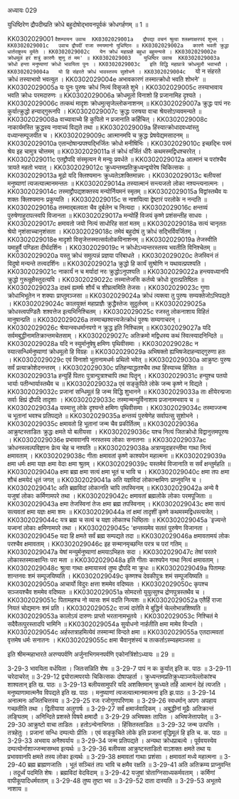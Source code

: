 अध्यायः 029

युधिष्ठिरेण द्रौपदीम्प्रति क्रोधे बहुदोषोद्भावनपूर्वकं क्रोधगर्हणम् ॥ 1 ॥

KK0302029001	`वैशम्पायन उवाच 
KK0302029001a	द्रौपद्या वचनं श्रुत्वा श्लक्ष्णाक्षरपदं शुभम् ।
KK0302029001c	उवाच द्रौपदीं राजा स्मयमानो युधिष्ठिरः ॥
KK0302029002a	कारणे भवती क्रुद्धा धार्तराष्ट्रस्य दुर्मतेः ।
KK0302029002c	येन क्रोधं महाप्रज्ञे बहुधा बहुमन्यसे ।
KK0302029002e	क्रोधमूलं हरं शत्रुं कारणैः शृणु तं मम' ॥
KK0302029003	युधिष्ठिर उवाच 
KK0302029003a	क्रोधो हन्ता मनुष्याणां क्रोधो भावयिता पुनः ।
KK0302029003c	इति विद्धि महाप्रात्रे क्रोधमूलौ भवाभवौ ।
KK0302029004a	यो हि संहरते क्रोधं भावस्तस्य सुशोभने ।
KK0302029004c	`यो न संहरते क्रोधं तस्याभावो भवत्युत ।
KK0302029004e	अभावकारणं तस्मात्क्रोधो भवति शोभने' ॥
KK0302029005a	यः पुनः पुरुषः क्रोधं नित्यं विसृजते शुभे ।
KK0302029005c	तस्याभावाय भवति क्रोधः परमदारुणः ॥
KK0302029006a	क्रोधमूलो विनाशो हि प्रजानामिह दृश्यते ।
KK0302029006c	तत्कथं मादृशः क्रोधमुत्सृजेल्लोकनाशनम् ॥
KK0302029007a	क्रुद्धः पापं नरः कुर्यात्क्रुद्धो हन्याद्गुरूनपि ।
KK0302029007c	क्रुद्धः परुषया वाचा श्रेयसोऽप्यवमन्यते ॥
KK0302029008a	वाच्यावाच्ये हि कुपितो न प्रजानाति कर्हिचित् ।
KK0302029008c	नाकार्यमस्ति क्रुद्धस्य नावाच्यं विद्यते तथा ॥
KK0302029009a	हिंस्यात्क्रोधादवध्यांस्तु वध्यान्सम्पूजयीत च ।
KK0302029009c	आत्मानमपि च क्रुद्धः प्रेषयेद्यमसादनम् ॥
KK0302029010a	एतान्दोषान्प्रपश्यद्भिर्जितः क्रोधो मनीषिभिः ।
KK0302029010c	इच्छद्भिः परमं श्रेय इह चामुत्र चोत्तमम् ॥
KK0302029011a	तं क्रोधं वर्जितं धीरैः कथमस्मद्विधश्चररेत् ।
KK0302029011c	एतद्द्रौपदि संस्मृत्यन मे मन्युः प्रवर्धते ॥
KK0302029012a	आत्मानं च परांश्चैव त्रायते महतो भयात् ।
KK0302029012c	क्रुध्यन्तमप्रतिक्रुध्यन्द्वयोरेष चिकित्सकः ॥
KK0302029013a	मूढो यदि क्लिश्यमानः क्रुध्यतेऽशक्तिमान्नरः ।
KK0302029013c	बलीयसां मनुष्याणां त्यजत्यात्मानमन्ततः ॥
KK0302029014a	तस्यात्मानं सन्त्यजतो लोका नश्यन्त्यनात्मनः ।
KK0302029014c	तस्माद्द्रौपद्यशक्तस्य मन्योर्नियमनं स्मृतम् ॥
KK0302029015a	विद्वांस्तथैव यः शक्तः क्लिश्यमानः प्रकुप्यति ।
KK0302029015c	स नाशयित्वा द्वेष्टारं परलोके न नन्दति ॥
KK0302029016a	तस्माद्बलवता चैव दुर्बलेन च नित्यदा ।
KK0302029016c	क्षन्तव्यं पुरुषेणाहुरापत्स्वपि विजानता ॥
KK0302029017a	मन्योर्हि विजयं कृष्णे प्रशंसन्तीह साधवः ।
KK0302029017c	क्षमावतो जयो नित्यं साधोरिह सतां मतम् ॥
KK0302029018a	सत्यं चानृततः श्रेयो नृशंसाच्चानृशंसता ।
KK0302029018c	तमेवं बहुदोषं तु क्रोधं सद्भिर्विवर्जितम् ।
KK0302029018e	मादृशो विसृजेत्तस्मात्सर्वलोकविनाशनम् ॥
KK0302029019a	तेजस्वीति यमाहुर्वै पण्डिता दीर्घदर्शिनः ।
KK0302029019c	न क्रोधोऽभ्यन्तरस्तस्य भवतीति विनिश्चेतम् ॥
KK0302029020a	यस्तु क्रोधं समुत्पन्नं प्रज्ञया परिबाधते ।
KK0302029020c	तेजस्विनं तं विदुषो मन्यन्ते तत्त्वदर्शिनः ॥
KK0302029021a	क्रुद्धो हि कार्यं सुश्रोणि न यथावत्प्रपश्यति ।
KK0302029021c	नाकार्यं न च मर्यादां नरः क्रुद्धोऽनुपश्यति ॥
KK0302029022a	हन्त्यवध्यानपि क्रुद्धो गुरून्रूक्षैस्तुदत्यपि ।
KK0302029022c	तस्मात्तेजसि कर्तव्ये क्रोधो दूरात्प्रतिष्ठितः ॥
KK0302029023a	दाक्ष्यं ह्यमर्षः शौर्यं च शीघ्रत्वमिति तेजसः ।
KK0302029023c	गुणाः क्रोधाभिभूतेन न शक्याः प्राप्तुमञ्जसा ॥
KK0302029024a	क्रोधं त्यक्त्वा तु पुरुषः सम्यक्तेजोऽभिपद्यते ।
KK0302029024c	कालयुक्तं महाप्राज्ञैः क्रुद्धैस्तेजः सुदुर्लभम् ॥
KK0302029025a	क्रोधस्त्वपण्डितैः शश्वत्तेज इत्यभिनिश्चितम् ।
KK0302029025c	रजस्तु लोकनाशाय विहितं मानुषान्प्रति ॥
KK0302029026a	तस्माच्छश्वत्त्यजेत्क्रोधं पुरुषः सम्यगाचरन् ।
KK0302029026c	श्रेयान्स्वधर्मानपगो न क्रुद्ध इति निश्चितम् ॥
KK0302029027a	यदि सर्वमबुद्धीनामतिक्रान्तमचेतसाम् ।
KK0302029027c	अतिक्रमो मद्विधस्य कथं स्वित्स्यादनिन्दिते ॥
KK0302029028a	यदि न स्युर्मानुषेषु क्षमिणः पृथिवीसमाः ।
KK0302029028c	न स्यात्सन्धिर्मनुष्याणां क्रोधमूलो हि विग्रहः ॥
KK0302029029a	अभिषक्तो ह्यभिषजेदाहन्याद्गुरुणा हतः ।
KK0302029029c	एवं विनाशो भूतानामधर्मः प्रथितो भवेत् ॥
KK0302029030a	आक्रुष्टः पुरुषः सर्वं प्रत्याक्रोशेदनन्तरम् ।
KK0302029030c	प्रतिहन्याद्धतश्चैव तथा हिंस्याच्च हिंसितः ॥
KK0302029031a	हन्युर्हि पितरः पुत्रान्पुत्राश्चापि तथा पितॄन् ।
KK0302029031c	हन्युश्च पतयो भार्याः पतीन्भार्यास्तथैव च ॥
KK0302029032a	एवं सङ्कुपिते लोके जन्म कृष्णे न विद्यते ।
KK0302029032c	प्रजानां सन्धिमूलं हि जन्म विद्धि शुभानने ॥
KK0302029033a	ताः क्षीयेरन्प्रजाः सर्वाः क्षिप्रं द्रौपदि तादृशाः ।
KK0302029033c	तस्मान्मन्युर्विनाशाय प्रजानामभवाय च ॥
KK0302029034a	यस्मात्तु लोके दृश्यन्ते क्षमिणः पृथिवीसमाः ।
KK0302029034c	तस्माज्जन्म च भूतानां भवश्च प्रतिपद्यते ॥
KK0302029035a	क्षन्तव्यं पुरुषेणेह सर्वापत्सु सुशोभने ।
KK0302029035c	क्षमावतो हि भूतानां जन्म चैव प्रकीर्तितम् ॥
KK0302029036a	आक्रुष्टस्ताडितः क्रुद्धः क्षमते यो बलीयसा ।
KK0302029036c	यश्च नित्यं जितक्रोधो विद्वानुत्तमपूरुषः ।
KK0302029036e	प्रभाववानपि नरस्तस्य लोकाः सनातनाः ॥
KK0302029037ac	क्रोधनस्त्वल्पविज्ञानः प्रेत्य चेह च नश्यति ॥
KK0302029038a	अत्राप्युदाहरन्तीमा गाथा नित्यं क्षमावताम् ।
KK0302029038c	गीताः क्षमावतां कृष्णे काश्यपेन महात्मना ॥
KK0302029039a	क्षमा धर्मः क्षमा यज्ञः क्षमा वेदाः क्षमा श्रुतम् ।
KK0302029039c	यस्तमेवं विजानाति स सर्वं क्षन्तुर्महति ॥
KK0302029040a	क्षमा ब्रह्म क्षमा सत्यं क्षमा भूतं च भावि च ।
KK0302029040c	क्षमा तपः क्षमा शौचं क्षमयेदं धृतं जगत् ॥
KK0302029041a	अति यज्ञविदां लोकान्क्षमिणः प्राप्नुवन्ति च ।
KK0302029041c	अति ब्रह्मविदां लोकानति चापि तपस्विनाम् ॥
KK0302029042a	अन्ये वै यजुषां लोकाः कर्मिणामपरे तथा ।
KK0302029042c	क्षमावतां ब्रह्मलोके लोकाः परमपूजिताः ॥
KK0302029043a	क्षमा तेजस्विनां तेजः क्षमा ब्रह्म तपस्विनाम् ।
KK0302029043c	क्षमा सत्यं सत्यवतां क्षमा यज्ञः क्षमा शमः ॥
KK0302029044a	तां क्षमां तादृशीं कृष्णे कथमस्मद्विधस्त्यजेत् ।
KK0302029044c	यत्र ब्रह्म च सत्यं च यज्ञा लोकाश्च धिष्ठिताः ॥
KK0302029045a	`इज्यन्ते यज्वनां लोकाः क्षमिणामपरे तथा ।
KK0302029045c	'क्षन्तव्यमेव सततं पुरुषेण विजानता ।
KK0302029045e	यदा हि क्षमते सर्वं ब्रह्म सम्पद्यते तदा ॥
KK0302029046a	क्षमावतामयं लोकः परश्चैव क्षमावताम् ।
KK0302029046c	इह सन्मानमृच्छन्ति परत्र च परां गतिम् ॥
KK0302029047a	येषां मन्युर्मनुष्याणां क्षमयाऽभिहतः सदा ।
KK0302029047c	तेषां परतरे लोकास्तस्मात्क्षान्तिः परा मता ॥
KK0302029048a	इति गीताः काश्यपेन गाथा नित्यं क्षमावताम् ।
KK0302029048c	श्रुत्वा गाथाः क्षमायास्त्वं तुष्य द्रौपदि मा क्रुधः ॥
KK0302029049a	पितामहः शान्तनवः शमं सम्पूजयिष्यति ।
KK0302029049c	कृष्णश्च देवकीपुत्रः शमं सम्पूजयिष्यति ॥
KK0302029050a	आचार्यो विदुरः क्षत्ता शममेव वदिष्यतः ।
KK0302029050c	कृपश्च सञ्जयश्चैव शममेव वदिष्यतः ॥
KK0302029051a	सोमदत्तो युयुत्सुश्च द्रोणपुत्रस्तथैव च ।
KK0302029051c	पितामहश्च नो व्यासः शमं वदति नित्यशः ॥
KK0302029052a	एतैर्हि राजा नियतं चोद्यमानः शमं प्रति ।
KK0302029052c	राज्यं दातेति मे बुद्धिर्न चेल्लोभान्नशिष्यति ॥
KK0302029053a	कालोऽयं दारुणः प्राप्तो भरतानामभूतये ।
KK0302029053c	निश्चितं मे सदैवैतत्पुरस्तादपि भामिनि ॥
KK0302029054a	सुयोधनो नार्हतीति क्षमा मामेव विन्दति ।
KK0302029054c	अर्हस्तत्राहमित्येवं तस्मान्मां विन्दते क्षमा ॥
KK0302029055a	एतदात्मवतां वृत्तमेष धर्मः सनातनः ।
KK0302029055c	क्षमा चैवानृशंस्यं च तत्कर्ताऽस्म्यहमञ्जसा ॥

इति श्रीमन्महाभारते अरण्यपर्वणि अर्जुनाभिगमनपर्वणि एकोनत्रिंशोऽध्यायः ॥ 29 ॥

3-29-3 भावयिता वर्धयिता । जितःसन्निति शेषः ॥ 3-29-7 पापं न कः कुर्यात् इति क. पाठः ॥ 3-29-11 चरेदाचरेत् ॥ 3-29-12 द्वयोरात्मपरयोः चिकित्सकः दोषापहर्ता । क्रुध्यन्तमप्रतिक्रुध्याञ्जयेल्लोकांश्च शाश्वतान् इति ख. पाठः ॥ 3-29-13 बलीयसामुपरि यदि अशक्तिमान् क्रुध्यते तर्हि आत्मानं देहं त्यजति । मनुष्याणामात्मनैव विपद्यते इति ख. पाठः । मनुष्याणां त्यजत्यात्मानमात्मना इति झ.पाठः ॥ 3-29-14 अनात्मनः अजितचित्तस्य ॥ 3-29-25 रजः रजोगुणपरिणामः ॥ 3-29-26 स्वधर्मान् अपगः अपहाय गच्छतीति तथा । द्वितीयाया अलुगार्षः ॥ 3-29-27 सर्वं क्षमार्जवादिकम् । अबुद्धीनां मूढैः अतिक्रान्तं लङ्घितम् । अनिन्दिते प्रशस्ते विषये क्षमादौ ॥ 3-29-29 अभिषक्तः तापितः । अभिषजेत्तापयेत् ॥ 3-29-30 आक्रुष्टो वाचा ताडितः । हतोऽन्येनाभिगतः । हिंसितस्ताडितः ॥ 3-29-32 जन्म उत्पत्तिः । तत्रहेतुः । प्रजानां सन्धिः दम्पत्योः प्रीतिः । एवं सङ्कुचिते लोके इति प्रजानां वृद्धिमूलं हि इति च. क. पाठः ॥ 3-29-33 अभवाय अनैश्वर्याय ॥ 3-29-34 जन्म प्रतिपद्यते । अन्यथा क्रोधप्राबल्ये । पूर्ववयस्येव दम्पत्योर्नाशाज्जन्मासम्भव इत्यर्थः ॥ 3-29-36 बलीयसा आक्रुष्टस्ताडितो वाऽशक्तः क्षमते तथा यः प्रभाववानपि क्षमते तस्य लोका इत्यर्थः ॥ 3-29-38 क्षमावतां गाथाः प्रशंसाः । क्षमावतां मध्ये महात्मना ॥ 3-29-40 ब्रह्म ब्राह्मणजातिः । भूतं सञ्चितं तपः भावि च क्षमैव रक्षति ॥ 3-29-41 अति अतिक्रम्य प्राप्नुवन्ति । तदूर्ध्वं पदमिति शेषः । ब्रह्मविदां वेदविदाम् ॥ 3-29-42 यजुषां त्रोताग्निसाध्यकर्मवताम् । कर्मिणां वापीकूपादिधर्मवताम् ॥ 3-29-48 तुष्य तुष्टा भव ॥ 3-29-52 दाता दास्यति ॥ 3-29-53 अभूतये नाशाय ॥
